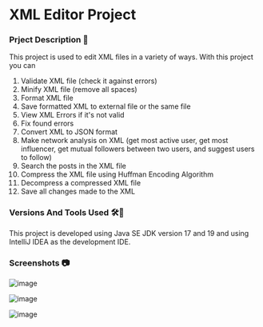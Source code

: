 # XML Editor Project

### Prject Description 🧾

This project is used to edit XML files in a variety of ways.
With this project you can
1. Validate XML file (check it against errors)
2. Minify XML file (remove all spaces)
3. Format XML file
4. Save formatted XML to external file or the same file
5. View XML Errors if it's not valid
6. Fix found errors
7. Convert XML to JSON format
8. Make network analysis on XML (get most active user, get most influencer, get mutual followers between two users, and suggest users to follow)
9. Search the posts in the XML file
10. Compress the XML file using Huffman Encoding Algorithm
11. Decompress a compressed XML file
12. Save all changes made to the XML

### Versions And Tools Used 🛠🔧

This project is developed using Java SE JDK version 17 and 19 and using IntelliJ IDEA as the development IDE.

### Screenshots 📷

![image](https://user-images.githubusercontent.com/83096913/216159179-f76a9664-fee0-45d1-b69a-2f30418013f6.png)

![image](https://user-images.githubusercontent.com/83096913/216159378-f25197db-9b64-4618-bf10-9e1390063afe.png)

![image](https://user-images.githubusercontent.com/83096913/216159549-7bad29c1-b3a7-4852-97aa-3c203ff5fc29.png)
